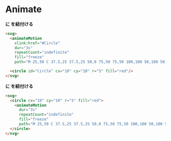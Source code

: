 # Animate

__<animateMotion> に <circle> を紐付ける__

```html
<svg>
  <animateMotion 
    xlink:href="#Circle"
    dur="3s" 
    repeatCount="indefinite" 
    fill="freeze" 
    path="M 25,50 C 37.5,25 37.5,25 50,0 75,50 75,50 100,100 50,100 50,100 0,100 12.5,75 12.5,75 25,50 Z" />

  <circle id="Circle" cx="10" cy="10" r="5" fill="red"/>
</svg>
```

__<circle> に <animateMotion> を紐付ける__

```html
<svg>
  <circle cx="10" cy="10" r="5" fill="red">
    <animateMotion 
      dur="3s" 
      repeatCount="indefinite" 
      fill="freeze" 
      path="M 25,50 C 37.5,25 37.5,25 50,0 75,50 75,50 100,100 50,100 50,100 0,100 12.5,75 12.5,75 25,50 Z" />
  </circle>
</svg>
```

